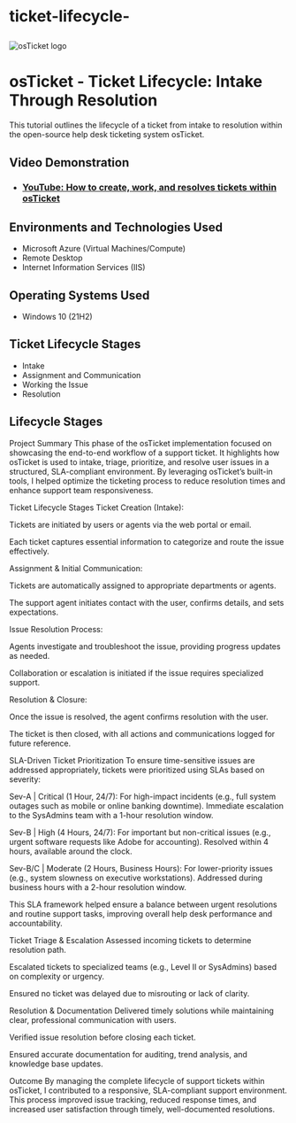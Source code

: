 # ticket-lifecycle-<p align="center">
<img src="https://i.imgur.com/Clzj7Xs.png" alt="osTicket logo"/>
</p>

<h1>osTicket - Ticket Lifecycle: Intake Through Resolution</h1>
This tutorial outlines the lifecycle of a ticket from intake to resolution within the open-source help desk ticketing system osTicket.<br />


<h2>Video Demonstration</h2>

- ### [YouTube: How to create, work, and resolves tickets within osTicket](https://www.youtube.com)

<h2>Environments and Technologies Used</h2>

- Microsoft Azure (Virtual Machines/Compute)
- Remote Desktop
- Internet Information Services (IIS)

<h2>Operating Systems Used </h2>

- Windows 10</b> (21H2)

<h2>Ticket Lifecycle Stages</h2>

- Intake
- Assignment and Communication
- Working the Issue
- Resolution

<h2>Lifecycle Stages</h2>

Project Summary
This phase of the osTicket implementation focused on showcasing the end-to-end workflow of a support ticket. It highlights how osTicket is used to intake, triage, prioritize, and resolve user issues in a structured, SLA-compliant environment. By leveraging osTicket’s built-in tools, I helped optimize the ticketing process to reduce resolution times and enhance support team responsiveness.

Ticket Lifecycle Stages
Ticket Creation (Intake):

Tickets are initiated by users or agents via the web portal or email.

Each ticket captures essential information to categorize and route the issue effectively.

Assignment & Initial Communication:

Tickets are automatically assigned to appropriate departments or agents.

The support agent initiates contact with the user, confirms details, and sets expectations.

Issue Resolution Process:

Agents investigate and troubleshoot the issue, providing progress updates as needed.

Collaboration or escalation is initiated if the issue requires specialized support.

Resolution & Closure:

Once the issue is resolved, the agent confirms resolution with the user.

The ticket is then closed, with all actions and communications logged for future reference.

SLA-Driven Ticket Prioritization
To ensure time-sensitive issues are addressed appropriately, tickets were prioritized using SLAs based on severity:

Sev-A | Critical (1 Hour, 24/7):
For high-impact incidents (e.g., full system outages such as mobile or online banking downtime). Immediate escalation to the SysAdmins team with a 1-hour resolution window.

Sev-B | High (4 Hours, 24/7):
For important but non-critical issues (e.g., urgent software requests like Adobe for accounting). Resolved within 4 hours, available around the clock.

Sev-B/C | Moderate (2 Hours, Business Hours):
For lower-priority issues (e.g., system slowness on executive workstations). Addressed during business hours with a 2-hour resolution window.

This SLA framework helped ensure a balance between urgent resolutions and routine support tasks, improving overall help desk performance and accountability.

Ticket Triage & Escalation
Assessed incoming tickets to determine resolution path.

Escalated tickets to specialized teams (e.g., Level II or SysAdmins) based on complexity or urgency.

Ensured no ticket was delayed due to misrouting or lack of clarity.

Resolution & Documentation
Delivered timely solutions while maintaining clear, professional communication with users.

Verified issue resolution before closing each ticket.

Ensured accurate documentation for auditing, trend analysis, and knowledge base updates.

Outcome
By managing the complete lifecycle of support tickets within osTicket, I contributed to a responsive, SLA-compliant support environment. This process improved issue tracking, reduced response times, and increased user satisfaction through timely, well-documented resolutions.

